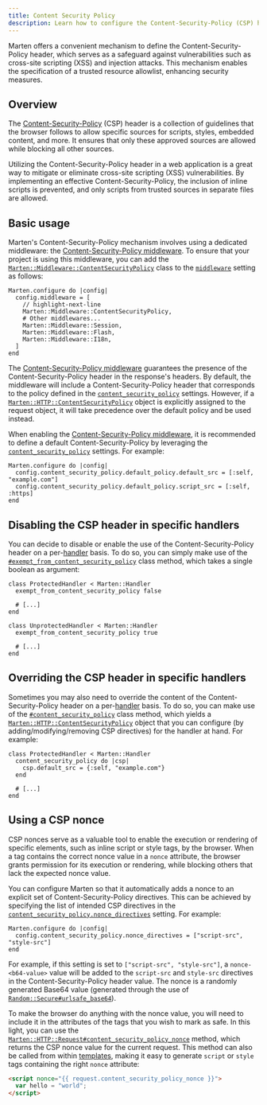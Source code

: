 ```yaml
---
title: Content Security Policy
description: Learn how to configure the Content-Security-Policy (CSP) header.
---
```


Marten offers a convenient mechanism to define the Content-Security-Policy header, which serves as a safeguard against vulnerabilities such as cross-site scripting (XSS) and injection attacks. This mechanism enables the specification of a trusted resource allowlist, enhancing security measures.

## Overview

The [Content-Security-Policy](https://developer.mozilla.org/en-US/docs/Web/HTTP/CSP) (CSP) header is a collection of guidelines that the browser follows to allow specific sources for scripts, styles, embedded content, and more. It ensures that only these approved sources are allowed while blocking all other sources.

Utilizing the Content-Security-Policy header in a web application is a great way to mitigate or eliminate cross-site scripting (XSS) vulnerabilities. By implementing an effective Content-Security-Policy, the inclusion of inline scripts is prevented, and only scripts from trusted sources in separate files are allowed.

## Basic usage

Marten's Content-Security-Policy mechanism involves using a dedicated middleware: the [Content-Security-Policy middleware](../handlers-and-http/reference/middlewares.md#content-security-policy-middleware). To ensure that your project is using this middleware, you can add the [`Marten::Middleware::ContentSecurityPolicy`](pathname:///api/0.3/Marten/Middleware/ContentSecurityPolicy.html) class to the [`middleware`](../development/reference/settings.md#middleware) setting as follows:

```crystal title="config/settings/base.cr"
Marten.configure do |config|
  config.middleware = [
    // highlight-next-line
    Marten::Middleware::ContentSecurityPolicy,
    # Other middlewares...
    Marten::Middleware::Session,
    Marten::Middleware::Flash,
    Marten::Middleware::I18n,
  ]
end
```

The [Content-Security-Policy middleware](../handlers-and-http/reference/middlewares.md#content-security-policy-middleware) guarantees the presence of the Content-Security-Policy header in the response's headers. By default, the middleware will include a Content-Security-Policy header that corresponds to the policy defined in the [`content_security_policy`](../development/reference/settings.md#content-security-policy-settings) settings. However, if a [`Marten::HTTP::ContentSecurityPolicy`](pathname:///api/0.3/Marten/HTTP/ContentSecurityPolicy.html) object is explicitly assigned to the request object, it will take precedence over the default policy and be used instead.

When enabling the [Content-Security-Policy middleware](../handlers-and-http/reference/middlewares.md#content-security-policy-middleware), it is recommended to define a default Content-Security-Policy by leveraging the [`content_security_policy`](../development/reference/settings.md#content-security-policy-settings) settings. For example:

```crystal title="config/settings/base.cr"
Marten.configure do |config|
  config.content_security_policy.default_policy.default_src = [:self, "example.com"]
  config.content_security_policy.default_policy.script_src = [:self, :https]
end
```

## Disabling the CSP header in specific handlers

You can decide to disable or enable the use of the Content-Security-Policy header on a per-[handler](../handlers-and-http.mdx) basis. To do so, you can simply make use of the [`#exempt_from_content_security_policy`](pathname:///api/0.3/Marten/Handlers/ContentSecurityPolicy/ClassMethods.html#exempt_from_content_security_policy(exempt:Bool):Nil-instance-method) class method, which takes a single boolean as argument:

```crystal
class ProtectedHandler < Marten::Handler
  exempt_from_content_security_policy false

  # [...]
end

class UnprotectedHandler < Marten::Handler
  exempt_from_content_security_policy true

  # [...]
end
```

## Overriding the CSP header in specific handlers

Sometimes you may also need to override the content of the Content-Security-Policy header on a per-[handler](../handlers-and-http.mdx) basis. To do so, you can make use of the [`#content_security_policy`](pathname:///api/0.3/Marten/Handlers/ContentSecurityPolicy/ClassMethods.html#content_security_policy(%26content_security_policy_block%3AHTTP%3A%3AContentSecurityPolicy->)-instance-method) class method, which yields a [`Marten::HTTP::ContentSecurityPolicy`](pathname:///api/0.3/Marten/HTTP/ContentSecurityPolicy.html) object that you can configure (by adding/modifying/removing CSP directives) for the handler at hand. For example:

```crystal
class ProtectedHandler < Marten::Handler
  content_security_policy do |csp|
    csp.default_src = {:self, "example.com"}
  end

  # [...]
end
```

## Using a CSP nonce

CSP nonces serve as a valuable tool to enable the execution or rendering of specific elements, such as inline script or style tags, by the browser. When a tag contains the correct nonce value in a `nonce` attribute, the browser grants permission for its execution or rendering, while blocking others that lack the expected nonce value.

You can configure Marten so that it automatically adds a nonce to an explicit set of Content-Security-Policy directives. This can be achieved by specifying the list of intended CSP directives in the [`content_security_policy.nonce_directives`](../development/reference/settings.md#nonce_directives) setting. For example:

```crystal title="config/settings/base.cr"
Marten.configure do |config|
  config.content_security_policy.nonce_directives = ["script-src", "style-src"]
end
```

For example, if this setting is set to `["script-src", "style-src"]`, a `nonce-<b64-value>` value will be added to the `script-src` and `style-src` directives in the Content-Security-Policy header value. The nonce is a randomly generated Base64 value (generated through the use of [`Random::Secure#urlsafe_base64`](https://crystal-lang.org/api/Random.html#urlsafe_base64(n:Int=16,padding=false):String-instance-method)).

To make the browser do anything with the nonce value, you will need to include it in the attributes of the tags that you wish to mark as safe. In this light, you can use the [`Marten::HTTP::Request#content_security_policy_nonce`](pathname:///api/0.3/Marten/HTTP/Request.html#content_security_policy_nonce-instance-method) method, which returns the CSP nonce value for the current request. This method can also be called from within [templates](../templates.mdx), making it easy to generate `script` or `style` tags containing the right `nonce` attribute:

```html
<script nonce="{{ request.content_security_policy_nonce }}">
  var hello = "world";
</script>
```
